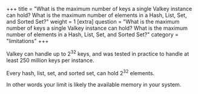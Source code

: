 +++
title = "What is the maximum number of keys a single Valkey instance can hold? What is the maximum number of elements in a Hash, List, Set, and Sorted Set?"
weight = 1
[extra]
question = "What is the maximum number of keys a single Valkey instance can hold? What is the maximum number of elements in a Hash, List, Set, and Sorted Set?"
category = "limitations"
+++

Valkey can handle up to 2<sup>32</sup> keys, and was tested in practice to handle at least 250 million keys per instance.

Every hash, list, set, and sorted set, can hold 2<sup>32</sup> elements.

In other words your limit is likely the available memory in your system. 
